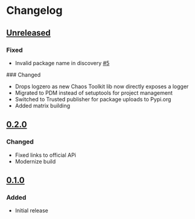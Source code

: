 # Changelog

## [Unreleased][]

[Unreleased]: https://github.com/chaostoolkit-incubator/chaostoolkit-service-fabric/compare/0.2.0...HEAD

### Fixed

* Invalid package name in discovery [#5][5]

[5]: https://github.com/chaostoolkit-incubator/chaostoolkit-service-fabric/issues/5

### Changed

* Drops logzero as new Chaos Toolkit lib now directly exposes a logger
* Migrated to PDM instead of setuptools for project management
* Switched to Trusted publisher for package uploads to Pypi.org
* Added matrix building

## [0.2.0][]

[0.2.0]: https://github.com/chaostoolkit-incubator/chaostoolkit-service-fabric/compare/0.1.0...0.2.0


### Changed

- Fixed links to official APi
- Modernize build


## [0.1.0][]

[0.1.0]: https://github.com/chaostoolkit-incubator/chaostoolkit-service-fabric/tree/0.1.0

### Added

-   Initial release
